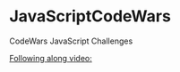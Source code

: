 # JavaScriptCodeWars

CodeWars JavaScript Challenges

[Following along video:](https://www.youtube.com/watch?v=sqRk0Ly66Ps)
